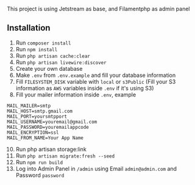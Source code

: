 This project is using Jetstream as base, and Filamentphp as admin panel

## Installation

1. Run `composer install`
2. Run `npm install`
3. Run `php artisan cache:clear`
4. Run `php artisan livewire:discover`
5. Create your own database
6. Make `.env` from `.env.example` and fill your database information
7. Fill `FILESYSTEM_DISK` variable with `local` or `s3Public` (Fill your S3 information as `AWS` variables inside `.env` if it's using S3)
8. Fill your mailer information inside `.env`, example
```
MAIL_MAILER=smtp
MAIL_HOST=smtp.gmail.com
MAIL_PORT=yoursmtpport
MAIL_USERNAME=youremail@gmail.com
MAIL_PASSWORD=youremailappcode
MAIL_ENCRYPTION=ssl
MAIL_FROM_NAME=Your App Name
```
10. Run php artisan storage:link
11. Run `php artisan migrate:fresh --seed`
12. Run `npm run build`
13. Log into Admin Panel in `/admin` using Email `admin@admin.com` and Password `password`
